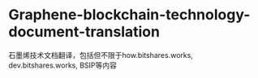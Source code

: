# Graphene-blockchain-technology-document-translation
石墨烯技术文档翻译，包括但不限于how.bitshares.works, dev.bitshares.works, BSIP等内容
